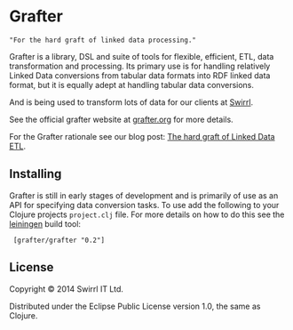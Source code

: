 # Grafter

    "For the hard graft of linked data processing."

Grafter is a library, DSL and suite of tools for flexible, efficient,
ETL, data transformation and processing.  Its primary use is for
handling relatively Linked Data conversions from tabular data formats
into RDF linked data format, but it is equally adept at handling
tabular data conversions.

And is being used to transform lots of data for our clients at
[Swirrl](http://swirrl.com/).

See the official grafter website at [grafter.org](http://grafter.org/)
for more details.

For the Grafter rationale see our blog post:
[The hard graft of Linked Data ETL](http://blog.swirrl.com/articles/linked-data-etl/).

## Installing

Grafter is still in early stages of development and is primarily of
use as an API for specifying data conversion tasks.  To use add the
following to your Clojure projects `project.clj` file.  For more
details on how to do this see the [leiningen](http://leiningen.org/)
build tool:

     [grafter/grafter "0.2"]

## License

Copyright © 2014 Swirrl IT Ltd.

Distributed under the Eclipse Public License version 1.0, the same as
Clojure.
